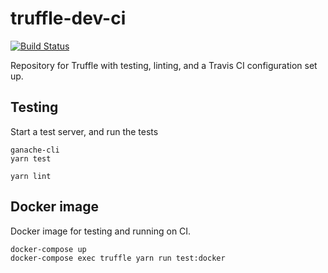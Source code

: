 # truffle-dev-ci

[![Build Status](https://travis-ci.org/gyng/truffle-dev-ci.svg?branch=master)](https://travis-ci.org/gyng/truffle-dev-ci)

Repository for Truffle with testing, linting, and a Travis CI configuration set up.

## Testing

Start a test server, and run the tests

```
ganache-cli
yarn test
```

```
yarn lint
```

## Docker image

Docker image for testing and running on CI.

    docker-compose up
    docker-compose exec truffle yarn run test:docker
